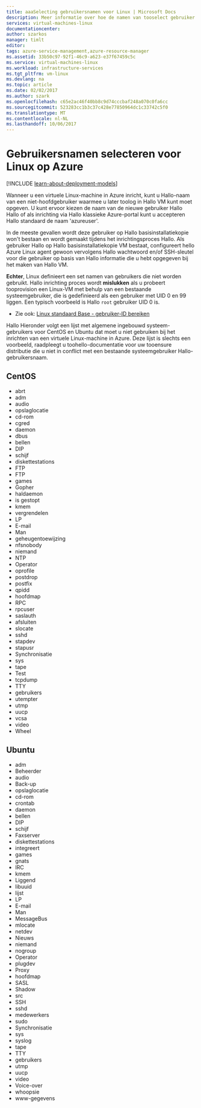 ```yaml
---
title: aaaSelecting gebruikersnamen voor Linux | Microsoft Docs
description: Meer informatie over hoe de namen van tooselect gebruiker voor een virtuele Linux-machine in Azure.
services: virtual-machines-linux
documentationcenter: 
author: szarkos
manager: timlt
editor: 
tags: azure-service-management,azure-resource-manager
ms.assetid: 33b50c97-92f1-46c9-a623-e37f67459c5c
ms.service: virtual-machines-linux
ms.workload: infrastructure-services
ms.tgt_pltfrm: vm-linux
ms.devlang: na
ms.topic: article
ms.date: 02/02/2017
ms.author: szark
ms.openlocfilehash: c65e2ac46f40bb8c9d74cccbaf248a070c0fa6cc
ms.sourcegitcommit: 523283cc1b3c37c428e77850964dc1c33742c5f0
ms.translationtype: MT
ms.contentlocale: nl-NL
ms.lasthandoff: 10/06/2017
---
```

# <a name="selecting-user-names-for-linux-on-azure"></a>Gebruikersnamen selecteren voor Linux op Azure
[!INCLUDE [learn-about-deployment-models](../../../includes/learn-about-deployment-models-both-include.md)]

Wanneer u een virtuele Linux-machine in Azure inricht, kunt u Hallo-naam van een niet-hoofdgebruiker waarmee u later toolog in Hallo VM kunt moet opgeven. U kunt ervoor kiezen de naam van de nieuwe gebruiker Hallo Hallo of als inrichting via Hallo klassieke Azure-portal kunt u accepteren Hallo standaard de naam 'azureuser'.

In de meeste gevallen wordt deze gebruiker op Hallo basisinstallatiekopie won't bestaan en wordt gemaakt tijdens het inrichtingsproces Hallo. Als gebruiker Hallo op Hallo basisinstallatiekopie VM bestaat, configureert hello Azure Linux agent gewoon vervolgens Hallo wachtwoord en/of SSH-sleutel voor die gebruiker op basis van Hallo informatie die u hebt opgegeven bij het maken van Hallo VM.

**Echter**, Linux definieert een set namen van gebruikers die niet worden gebruikt. Hallo inrichting proces wordt **mislukken** als u probeert tooprovision een Linux-VM met behulp van een bestaande systeemgebruiker, die is gedefinieerd als een gebruiker met UID 0 en 99 liggen. Een typisch voorbeeld is Hallo `root` gebruiker UID 0 is.

* Zie ook: [Linux standaard Base - gebruiker-ID bereiken](http://refspecs.linuxfoundation.org/LSB_4.1.0/LSB-Core-generic/LSB-Core-generic/uidrange.html)

Hallo Hieronder volgt een lijst met algemene ingebouwd systeem-gebruikers voor CentOS en Ubuntu dat moet u niet gebruiken bij het inrichten van een virtuele Linux-machine in Azure. Deze lijst is slechts een voorbeeld, raadpleegt u toohello-documentatie voor uw tooensure distributie die u niet in conflict met een bestaande systeemgebruiker Hallo-gebruikersnaam.

## <a name="centos"></a>CentOS
* abrt
* adm
* audio
* opslaglocatie
* cd-rom
* cgred
* daemon
* dbus
* bellen
* DIP
* schijf
* diskettestations
* FTP
* FTP
* games
* Gopher
* haldaemon
* is gestopt
* kmem
* vergrendelen
* LP
* E-mail
* Man
* geheugentoewijzing
* nfsnobody
* niemand
* NTP
* Operator
* oprofile
* postdrop
* postfix
* qpidd
* hoofdmap
* RPC
* rpcuser
* saslauth
* afsluiten
* slocate
* sshd
* stapdev
* stapusr
* Synchronisatie
* sys
* tape
* Test
* tcpdump
* TTY
* gebruikers
* utempter
* utmp
* uucp
* vcsa
* video
* Wheel

## <a name="ubuntu"></a>Ubuntu
* adm
* Beheerder
* audio
* Back-up
* opslaglocatie
* cd-rom
* crontab
* daemon
* bellen
* DIP
* schijf
* Faxserver
* diskettestations
* integreert
* games
* gnats
* IRC
* kmem
* Liggend
* libuuid
* lijst
* LP
* E-mail
* Man
* MessageBus
* mlocate
* netdev
* Nieuws
* niemand
* nogroup
* Operator
* plugdev
* Proxy
* hoofdmap
* SASL
* Shadow
* src
* SSH
* sshd
* medewerkers
* sudo
* Synchronisatie
* sys
* syslog
* tape
* TTY
* gebruikers
* utmp
* uucp
* video
* Voice-over
* whoopsie
* www-gegevens


